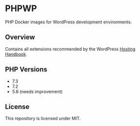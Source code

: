 # PHPWP

PHP Docker images for WordPress development environments.

## Overview

Contains all extensions recommended by the WordPress [Hosting Handbook](https://make.wordpress.org/hosting/handbook/handbook/server-environment/).

## PHP Versions

* 7.3
* 7.2
* 5.6 (needs improvement)

## License

This repository is licensed under MIT.